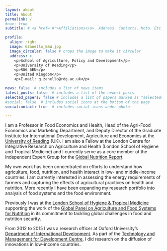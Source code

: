 ```yaml
---
layout: about
title: About
permalink: /
#nav: true
subtitle: # <a href='#'>Affiliations</a>. Address. Contacts. Moto. Etc.

profile:
  align: right
  image: GZanello_B&W.jpg
  image_circular: false # crops the image to make it circular
  address: >
    <p>School of Agriculture, Policy and Development</p>
    <p>University of Reading</p>
    <p>RG6 6EU</p>
    <p>United Kingdom</p>
    <p>E-mail: g.zanello@rdg.ac.uk</p>

news: false  # includes a list of news items
latest_posts: false  # includes a list of the newest posts
selected_papers: false # includes a list of papers marked as "selected={true}"
#social: false  # includes social icons at the bottom of the page
socialcontact: true  # includes social icons under photo

---
```


I am a Professor in Food Economics and Health, Head of the Agri-Food Economics and Marketing Department, and Deputy Director of the Graduate Institute for International Development, Agriculture and Economics at the [University of Reading](http://www.reading.ac.uk/apd/staff/g-zanello.aspx) (UK). I am also a Fellow at the London Centre for Integrative Research on Agriculture and Health (London School of Hygiene and Tropical Medicine) and I currently serve as a core member of the Independent Expert Group for the [Global Nutrition Report](https://globalnutritionreport.org/about/independent-expert-group/).

My own work has been concentrated on efforts to understand how agriculture, food, nutrition, and health interact in low- and middle-income countries. I am currently interested in assessing the energy requirements of farmers and capturing the effects of agricultural practices on health and nutrition. More recently I have been expanding my research portfolio into analysis of food systems and the food environment.

Previously I was at the [London School of Hygiene & Tropical Medicine](https://www.lshtm.ac.uk/) supporting the work of the [Global Panel on Agriculture and Food Systems for Nutrition](https://www.glopan.org/) in its commitment to tackling global challenges in food and nutrition security.

From 2012 to 2015 I was a research officer at Oxford University’s [Department of International Development](https://www.qeh.ox.ac.uk/). As part of the [Technology and Management for Development Centre](https://www.oxfordtmcd.org/), I did research on the diffusion of innovations in low-income countries.
